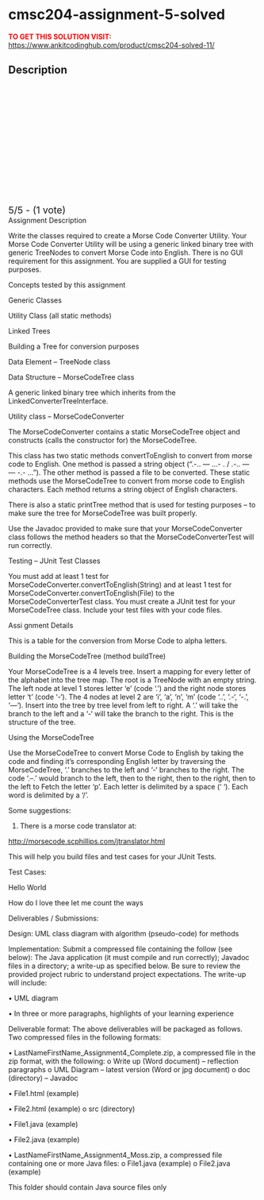 # cmsc204-assignment-5-solved



**<span style='color:red'>TO GET THIS SOLUTION VISIT:</span>** https://www.ankitcodinghub.com/product/cmsc204-solved-11/

<h2>Description</h2>



<div class="kk-star-ratings kksr-auto kksr-align-center kksr-valign-top" data-payload="{&quot;align&quot;:&quot;center&quot;,&quot;id&quot;:&quot;128464&quot;,&quot;slug&quot;:&quot;default&quot;,&quot;valign&quot;:&quot;top&quot;,&quot;ignore&quot;:&quot;&quot;,&quot;reference&quot;:&quot;auto&quot;,&quot;class&quot;:&quot;&quot;,&quot;count&quot;:&quot;1&quot;,&quot;legendonly&quot;:&quot;&quot;,&quot;readonly&quot;:&quot;&quot;,&quot;score&quot;:&quot;5&quot;,&quot;starsonly&quot;:&quot;&quot;,&quot;best&quot;:&quot;5&quot;,&quot;gap&quot;:&quot;4&quot;,&quot;greet&quot;:&quot;Rate this product&quot;,&quot;legend&quot;:&quot;5\/5 - (1 vote)&quot;,&quot;size&quot;:&quot;24&quot;,&quot;title&quot;:&quot;CMSC204 Assignment 5  Solved&quot;,&quot;width&quot;:&quot;138&quot;,&quot;_legend&quot;:&quot;{score}\/{best} - ({count} {votes})&quot;,&quot;font_factor&quot;:&quot;1.25&quot;}">
            
<div class="kksr-stars">
    
<div class="kksr-stars-inactive">
            <div class="kksr-star" data-star="1" style="padding-right: 4px">
            

<div class="kksr-icon" style="width: 24px; height: 24px;"></div>
        </div>
            <div class="kksr-star" data-star="2" style="padding-right: 4px">
            

<div class="kksr-icon" style="width: 24px; height: 24px;"></div>
        </div>
            <div class="kksr-star" data-star="3" style="padding-right: 4px">
            

<div class="kksr-icon" style="width: 24px; height: 24px;"></div>
        </div>
            <div class="kksr-star" data-star="4" style="padding-right: 4px">
            

<div class="kksr-icon" style="width: 24px; height: 24px;"></div>
        </div>
            <div class="kksr-star" data-star="5" style="padding-right: 4px">
            

<div class="kksr-icon" style="width: 24px; height: 24px;"></div>
        </div>
    </div>
    
<div class="kksr-stars-active" style="width: 138px;">
            <div class="kksr-star" style="padding-right: 4px">
            

<div class="kksr-icon" style="width: 24px; height: 24px;"></div>
        </div>
            <div class="kksr-star" style="padding-right: 4px">
            

<div class="kksr-icon" style="width: 24px; height: 24px;"></div>
        </div>
            <div class="kksr-star" style="padding-right: 4px">
            

<div class="kksr-icon" style="width: 24px; height: 24px;"></div>
        </div>
            <div class="kksr-star" style="padding-right: 4px">
            

<div class="kksr-icon" style="width: 24px; height: 24px;"></div>
        </div>
            <div class="kksr-star" style="padding-right: 4px">
            

<div class="kksr-icon" style="width: 24px; height: 24px;"></div>
        </div>
    </div>
</div>
                

<div class="kksr-legend" style="font-size: 19.2px;">
            5/5 - (1 vote)    </div>
    </div>
Assignment Description

Write the classes required to create a Morse Code Converter Utility. Your Morse Code Converter Utility will be using a generic linked binary tree with generic TreeNodes to convert Morse Code into English. There is no GUI requirement for this assignment. You are supplied a GUI for testing purposes.

Concepts tested by this assignment

Generic Classes

Utility Class (all static methods)

Linked Trees

Building a Tree for conversion purposes

Data Element – TreeNode class

Data Structure – MorseCodeTree class

A generic linked binary tree which inherits from the LinkedConverterTreeInterface.

Utility class – MorseCodeConverter

The MorseCodeConverter contains a static MorseCodeTree object and constructs (calls the constructor for) the MorseCodeTree.

This class has two static methods convertToEnglish to convert from morse code to English. One method is passed a string object (“.-.. — …- . / .-.. — — -.- …”). The other method is passed a file to be converted. These static methods use the MorseCodeTree to convert from morse code to English characters. Each method returns a string object of English characters.

There is also a static printTree method that is used for testing purposes – to make sure the tree for MorseCodeTree was built properly.

Use the Javadoc provided to make sure that your MorseCodeConverter class follows the method headers so that the MorseCodeConverterTest will run correctly.

Testing – JUnit Test Classes

You must add at least 1 test for MorseCodeConverter.convertToEnglish(String) and at least 1 test for MorseCodeConverter.convertToEnglish(File) to the MorseCodeConverterTest class. You must create a JUnit test for your MorseCodeTree class. Include your test files with your code files.

Assi gnment Details

This is a table for the conversion from Morse Code to alpha letters.

Building the MorseCodeTree (method buildTree)

Your MorseCodeTree is a 4 levels tree. Insert a mapping for every letter of the alphabet into the tree map. The root is a TreeNode with an empty string. The left node at level 1 stores letter ‘e’ (code ‘.’) and the right node stores letter ‘t’ (code ‘-‘). The 4 nodes at level 2 are ‘i’, ‘a’, ‘n’, ‘m’ (code ‘..’, ‘.-‘, ‘-.’, ‘—‘). Insert into the tree by tree level from left to right. A ‘.’ will take the branch to the left and a ‘-‘ will take the branch to the right. This is the structure of the tree.

Using the MorseCodeTree

Use the MorseCodeTree to convert Morse Code to English by taking the code and finding it’s corresponding English letter by traversing the MorseCodeTree, ‘.’ branches to the left and ‘-‘ branches to the right. The code ‘.–.’ would branch to the left, then to the right, then to the right, then to the left to Fetch the letter ‘p’. Each letter is delimited by a space (‘ ‘). Each word is delimited by a ‘/’.

Some suggestions:

1. There is a morse code translator at:

http://morsecode.scphillips.com/jtranslator.html

This will help you build files and test cases for your JUnit Tests.

Test Cases:

Hello World

How do I love thee let me count the ways

Deliverables / Submissions:

Design: UML class diagram with algorithm (pseudo-code) for methods

Implementation: Submit a compressed file containing the follow (see below): The Java application (it must compile and run correctly); Javadoc files in a directory; a write-up as specified below. Be sure to review the provided project rubric to understand project expectations. The write-up will include:

• UML diagram

• In three or more paragraphs, highlights of your learning experience

Deliverable format: The above deliverables will be packaged as follows. Two compressed files in the following formats:

• LastNameFirstName_Assignment4_Complete.zip, a compressed file in the zip format, with the following: o Write up (Word document) – reflection paragraphs o UML Diagram – latest version (Word or jpg document) o doc (directory) – Javadoc

• File1.html (example)

• File2.html (example) o src (directory)

• File1.java (example)

• File2.java (example)

• LastNameFirstName_Assignment4_Moss.zip, a compressed file containing one or more Java files: o File1.java (example) o File2.java (example)

This folder should contain Java source files only
